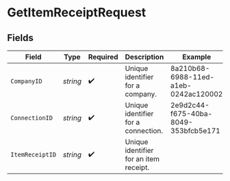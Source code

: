 # GetItemReceiptRequest


## Fields

| Field                                  | Type                                   | Required                               | Description                            | Example                                |
| -------------------------------------- | -------------------------------------- | -------------------------------------- | -------------------------------------- | -------------------------------------- |
| `CompanyID`                            | *string*                               | :heavy_check_mark:                     | Unique identifier for a company.       | 8a210b68-6988-11ed-a1eb-0242ac120002   |
| `ConnectionID`                         | *string*                               | :heavy_check_mark:                     | Unique identifier for a connection.    | 2e9d2c44-f675-40ba-8049-353bfcb5e171   |
| `ItemReceiptID`                        | *string*                               | :heavy_check_mark:                     | Unique identifier for an item receipt. |                                        |